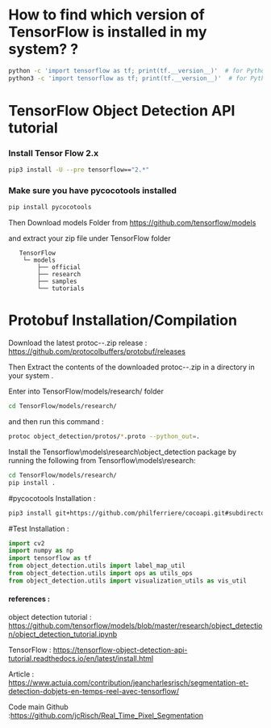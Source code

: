 # How to find which version of TensorFlow is installed in my system? ?

```bash
python -c 'import tensorflow as tf; print(tf.__version__)'  # for Python 2
python3 -c 'import tensorflow as tf; print(tf.__version__)'  # for Python 3
```

# TensorFlow Object Detection API tutorial
### Install Tensor Flow 2.x
```bash
pip3 install -U --pre tensorflow=="2.*"
```
### Make sure you have pycocotools installed
```bash
pip install pycocotools
```

Then Download models Folder from 
https://github.com/tensorflow/models

and extract your zip file under TensorFlow folder 
```
   TensorFlow
    └─ models
        ├── official
        ├── research
        ├── samples
        └── tutorials

```

# Protobuf Installation/Compilation
 
Download the latest protoc-*-*.zip release :
https://github.com/protocolbuffers/protobuf/releases

Then Extract the contents of the downloaded protoc-*-*.zip in a directory in your system .

Enter into TensorFlow/models/research/ folder 

```bash
cd TensorFlow/models/research/
```
and then run this command :
```bash
protoc object_detection/protos/*.proto --python_out=.
```

Install the Tensorflow\models\research\object_detection package by running the following from Tensorflow\models\research:
```bash
cd TensorFlow/models/research/
pip install .
```

#pycocotools Installation :
```bash
pip3 install git+https://github.com/philferriere/cocoapi.git#subdirectory=PythonAPI
```

#Test Installation :

```python
import cv2
import numpy as np
import tensorflow as tf
from object_detection.utils import label_map_util
from object_detection.utils import ops as utils_ops
from object_detection.utils import visualization_utils as vis_util
```



#### references :

object detection tutorial : https://github.com/tensorflow/models/blob/master/research/object_detection/object_detection_tutorial.ipynb

TensorFlow : https://tensorflow-object-detection-api-tutorial.readthedocs.io/en/latest/install.html

Article : https://www.actuia.com/contribution/jeancharlesrisch/segmentation-et-detection-dobjets-en-temps-reel-avec-tensorflow/

Code main Github :https://github.com/jcRisch/Real_Time_Pixel_Segmentation





